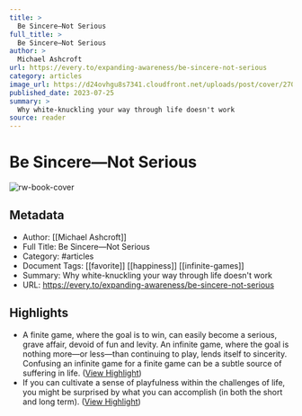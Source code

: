 ```yaml
---
title: >
  Be Sincere—Not Serious
full_title: >
  Be Sincere—Not Serious
author: >
  Michael Ashcroft
url: https://every.to/expanding-awareness/be-sincere-not-serious
category: articles
image_url: https://d24ovhgu8s7341.cloudfront.net/uploads/post/cover/2705/92Ib1xISiPn-lzHDkBzC3kjb7SqlymJ-88ss9BmY661K1U_oAN19xtHBMMLIfoWBTEl93ncEF8aXayNoqyIPJ3PbFGEwmswOEajsaQVc18F3K3xe6B_uEd-INzKU.png
published_date: 2023-07-25
summary: >
  Why white-knuckling your way through life doesn't work
source: reader
---
```

# Be Sincere—Not Serious

![rw-book-cover](https://d24ovhgu8s7341.cloudfront.net/uploads/post/cover/2705/92Ib1xISiPn-lzHDkBzC3kjb7SqlymJ-88ss9BmY661K1U_oAN19xtHBMMLIfoWBTEl93ncEF8aXayNoqyIPJ3PbFGEwmswOEajsaQVc18F3K3xe6B_uEd-INzKU.png)

## Metadata
- Author: [[Michael Ashcroft]]
- Full Title: Be Sincere—Not Serious
- Category: #articles
- Document Tags: [[favorite]] [[happiness]] [[infinite-games]] 
- Summary: Why white-knuckling your way through life doesn't work
- URL: https://every.to/expanding-awareness/be-sincere-not-serious

## Highlights
- A finite game, where the goal is to win, can easily become a serious, grave affair, devoid of fun and levity. An infinite game, where the goal is nothing more—or less—than continuing to play, lends itself to sincerity. Confusing an infinite game for a finite game can be a subtle source of suffering in life. ([View Highlight](https://read.readwise.io/read/01h840m8scj44q92qk3r0r4606))
- If you can cultivate a sense of playfulness within the challenges of life, you might be surprised by what you can accomplish (in both the short and long term). ([View Highlight](https://read.readwise.io/read/01h840ppeywcha9w9mt04rdt5v))


